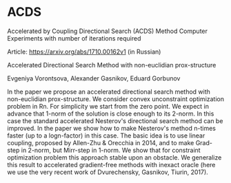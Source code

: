 # ACDS
Accelerated by Coupling Directional Search (ACDS) Method
Computer Experiments with number of iterations required

Article: https://arxiv.org/abs/1710.00162v1  (in Russian)

Accelerated Directional Search Method with non-euclidian prox-structure

Evgeniya Vorontsova, Alexander Gasnikov, Eduard Gorbunov

In the paper we propose an accelerated directional search method with non-euclidian prox-structure. We consider convex unconstraint optimization problem in Rn. For simplicity we start from the zero point. We expect in advance that 1-norm of the solution is close enough to its 2-norm. In this case the standard accelerated Nesterov's directional search method can be improved. In the paper we show how to make Nesterov's method n-times faster (up to a logn-factor) in this case. The basic idea is to use linear coupling, proposed by Allen-Zhu & Orecchia in 2014, and to make Grad-step in 2-norm, but Mirr-step in 1-norm. We show that for constraint optimization problem this approach stable upon an obstacle. We generalize this result to accelerated gradient-free methods with inexact oracle (here we use the very recent work of Dvurechensky, Gasnikov, Tiurin, 2017).

